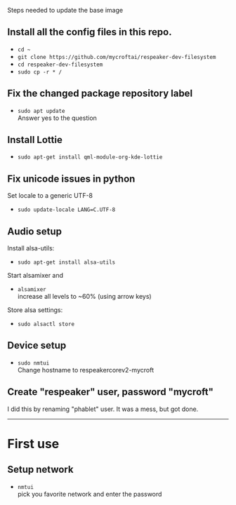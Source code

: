 Steps needed to update the base image

## Install all the config files in this repo.

* `cd ~`
* `git clone https://github.com/mycroftai/respeaker-dev-filesystem`
* `cd respeaker-dev-filesystem`
* `sudo cp -r * /`

## Fix the changed package repository label
* `sudo apt update`<br/>
  Answer yes to the question

## Install Lottie
* `sudo apt-get install qml-module-org-kde-lottie`

## Fix unicode issues in python
Set locale to a generic UTF-8

* `sudo update-locale LANG=C.UTF-8`

## Audio setup
Install alsa-utils:
* `sudo apt-get install alsa-utils`

Start alsamixer and 
* `alsamixer`<br/>
   increase all levels to ~60% (using arrow keys)

Store alsa settings:
* `sudo alsactl store`

## Device setup

* ```sudo nmtui```<br/>
  Change hostname to respeakercorev2-mycroft

## Create "respeaker" user, password "mycroft"
I did this by renaming "phablet" user.  It was a mess, but got done.

------------------------------------

# First use

## Setup network

* ```nmtui```<br/>
  pick you favorite network and enter the password

